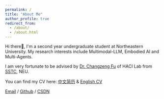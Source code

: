 ```yaml
---
permalink: /
title: "About Me"
author_profile: true
redirect_from: 
  - /about/
  - /about.html
---
```


Hi there👋, I'm a second year undergraduate student at Northeastern University. My research interests include Multimodal-LLM, Embodied AI and Multi-Agents.

I am very fortunate to be advised by [Dr. Changzeng Fu](https://sstc.neuq.edu.cn/info/1131/2662.htm) of HACI Lab from  [SSTC](https://sstc.neuq.edu.cn/index.htm), NEU.

You can find my CV here:   [中文简历](../assets/Curriculum_Vitae.pdf) & [English CV](https://zin-fu.github.io/Zelin-Fu.github.io//cv/)

[Email](mailto:202219117@stu.neu.edu.cn) / [Github](https://github.com/zin-Fu) / [CSDN](https://blog.csdn.net/ove_z?spm=1000.2115.3001.5343)

